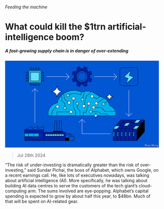 ###### Feeding the machine

# What could kill the $1trn artificial-intelligence boom? 

##### A fast-growing supply chain is in danger of over-extending 

![image](images/20240803_WBD001.jpg) 

> Jul 28th 2024 

“The risk of under-investing is dramatically greater than the risk of over-investing,” said Sundar Pichai, the boss of Alphabet, which owns Google, on a recent earnings call. He, like lots of executives nowadays, was talking about artificial intelligence (AI). More specifically, he was talking about building AI data centres to serve the customers of the tech giant’s cloud-computing arm. The sums involved are eye-popping. Alphabet’s capital spending is expected to grow by about half this year, to $48bn. Much of that will be spent on AI-related gear. 

